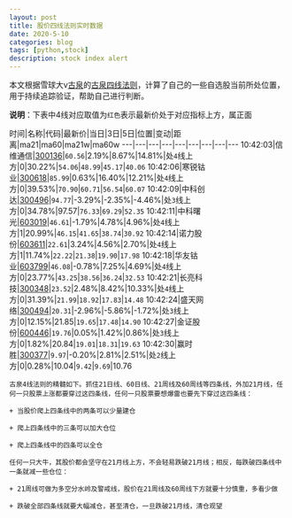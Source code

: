 ```yaml
---
layout: post
title: 股价四线法则实时数据
date: 2020-5-10
categories: blog
tags: [python,stock]
description: stock index alert
---
```



本文根据雪球大v[古泉](https://xueqiu.com/u/7148646888)的[古泉四线法则](https://xueqiu.com/7148646888/130498192)，计算了自己的一些自选股当前所处位置，用于持续追踪验证，帮助自己进行判断。

**说明**：下表中4线对应取值为`红色`表示最新价处于对应指标上方，属正面

时间|名称|代码|最新价|当日|3日|5日|位置|变动|距离|ma21|ma60|ma21w|ma60w
---|---|---|---|---|---|---|---|---
10:42:03|信维通信|[300136](https://xueqiu.com/S/SZ300136)|`60.56`|2.19%|8.67%|14.81%|处`4`线上方|0|30.22%|`54.06`|`48.99`|`45.17`|`40.06`
10:42:06|寒锐钴业|[300618](https://xueqiu.com/S/SZ300618)|`85.99`|0.63%|16.40%|12.21%|处`4`线上方|0|39.53%|`70.90`|`60.71`|`56.54`|`60.07`
10:42:09|中科创达|[300496](https://xueqiu.com/S/SZ300496)|`94.77`|-3.29%|-2.35%|-4.46%|处`3`线上方|0|34.78%|97.57|`76.33`|`69.29`|`52.35`
10:42:11|中科曙光|[603019](https://xueqiu.com/S/SH603019)|`46.61`|-1.79%|4.78%|4.96%|处`4`线上方|1|20.99%|`46.15`|`41.65`|`38.74`|`30.92`
10:42:14|诺力股份|[603611](https://xueqiu.com/S/SH603611)|`22.61`|3.24%|4.56%|2.70%|处`4`线上方|1|11.74%|`22.22`|`21.38`|`19.90`|`17.98`
10:42:18|华友钴业|[603799](https://xueqiu.com/S/SH603799)|`46.08`|-0.78%|7.25%|4.69%|处`4`线上方|0|23.77%|`43.25`|`38.56`|`36.24`|`32.53`
10:42:21|长亮科技|[300348](https://xueqiu.com/S/SZ300348)|`23.52`|2.48%|8.42%|10.33%|处`4`线上方|0|31.39%|`21.99`|`18.92`|`17.83`|`14.48`
10:42:24|盛天网络|[300494](https://xueqiu.com/S/SZ300494)|`20.31`|-2.96%|-5.86%|-1.72%|处`3`线上方|0|12.15%|21.85|`19.65`|`17.48`|`14.90`
10:42:27|金证股份|[600446](https://xueqiu.com/S/SH600446)|`19.76`|0.05%|1.42%|0.86%|处`3`线上方|0|1.82%|20.84|`19.01`|`18.31`|`19.63`
10:42:30|赢时胜|[300377](https://xueqiu.com/S/SZ300377)|`9.97`|-0.20%|2.81%|2.51%|处`2`线上方|0|0.28%|10.04|`9.42`|`9.69`|10.76

```
古泉4线法则的精髓如下。抓住21日线、60日线、21周线及60周线等四条线，外加21月线，任何一只股票上涨都要穿过这四条线，任何一只股票要想爆雷也要先下穿过这四条线：

+ 当股价爬上四条线中的两条可以少量建仓

+ 爬上四条线中的三条可以加大仓位

+ 爬上四条线中的四条可以全仓

任何一只大牛，其股价都会坚守在21月线上方，不会轻易跌破21月线；相反，每跌破四条线中一条就减一些仓位：

+ 21周线可做为多空分水岭及警戒线，股价在21周线及60周线下方就要十分慎重，多看少做

+ 跌破全部四条线就要大幅减仓，甚至清仓，一旦跌破21月线，清仓观望
```